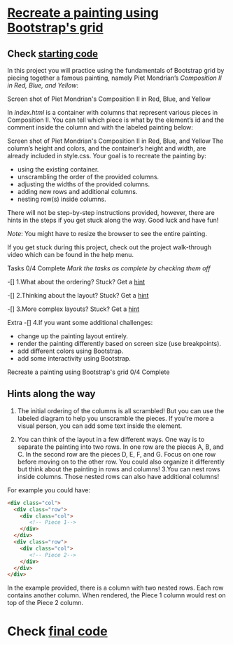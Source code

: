 # [Recreate a painting using Bootstrap's grid](https://www.codecademy.com/courses/learn-bootstrap/projects/bootstrap-grid-painting)
## Check [starting code](https://github.com/kimchirice/codecademy/tree/main/bootstrap/composition_II_in_Red/starting_code)
In this project you will practice using the fundamentals of Bootstrap grid by piecing together a famous painting, namely Piet Mondrian’s _Composition II in Red, Blue, and Yellow_:

Screen shot of Piet Mondrian's Composition II in Red, Blue, and Yellow

In *index.html* is a container with columns that represent various pieces in Composition II. You can tell which piece is what by the element’s id and the comment inside the column and with the labeled painting below:

Screen shot of Piet Mondrian's Composition II in Red, Blue, and Yellow
The column’s height and colors, and the container’s height and width, are already included in style.css. Your goal is to recreate the painting by:

* using the existing container.
* unscrambling the order of the provided columns.
* adjusting the widths of the provided columns.
* adding new rows and additional columns.
* nesting row(s) inside columns.

There will not be step-by-step instructions provided, however, there are hints in the steps if you get stuck along the way. Good luck and have fun!

*Note*: You might have to resize the browser to see the entire painting.

If you get stuck during this project, check out the project walk-through video which can be found in the help menu.

Tasks 0/4 Complete
_Mark the tasks as complete by checking them off_



 -[] 1.What about the ordering?
  Stuck? Get a [hint]()

 -[] 2.Thinking about the layout?
  Stuck? Get a [hint]()

 -[] 3.More complex layouts? Stuck? Get a [hint]()


Extra
-[] 4.If you want some additional challenges:
  * change up the painting layout entirely.
  * render the painting differently based on screen size (use breakpoints).
  * add different colors using Bootstrap.
  * add some interactivity using Bootstrap.



Recreate a painting using Bootstrap's grid
0/4 Complete

## Hints along the way
1. The initial ordering of the columns is all scrambled! But you can use the labeled diagram to help you unscramble the pieces.
  If you’re more a visual person, you can add some text inside the element.

2. You can think of the layout in a few different ways. One way is to separate the painting into two rows.
  In one row are the pieces A, B, and C.
  In the second row are the pieces D, E, F, and G.
  Focus on one row before moving on to the other row.
  You could also organize it differently but think about the painting in rows and columns! 
3.You can nest rows inside columns. Those nested rows can also have additional columns!

For example you could have:
```html
<div class="col">
  <div class="row">
    <div class="col">
       <!-- Piece 1-->
    </div>
  </div>
  <div class="row">
    <div class="col">
       <!-- Piece 2-->
    </div>
  </div>
</div>
```
In the example provided, there is a column with two nested rows. Each row contains another column. When rendered, the Piece 1 column would rest on top of the Piece 2 column. 


# Check [final code](https://github.com/kimchirice/codecademy/tree/main/bootstrap/composition_II_in_Red/final_code)
